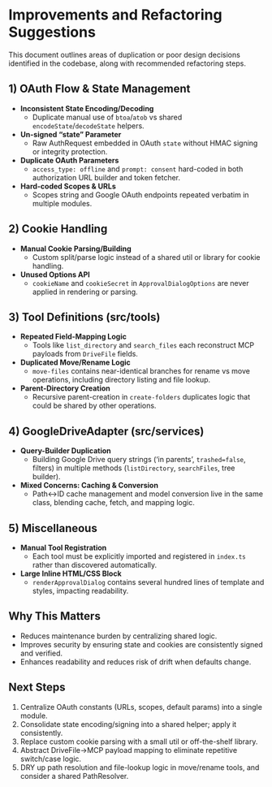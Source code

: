 # Improvements and Refactoring Suggestions

This document outlines areas of duplication or poor design decisions identified in the codebase, along with recommended refactoring steps.

## 1) OAuth Flow & State Management

- **Inconsistent State Encoding/Decoding**
  - Duplicate manual use of `btoa`/`atob` vs shared `encodeState`/`decodeState` helpers.
- **Un-signed “state” Parameter**
  - Raw AuthRequest embedded in OAuth `state` without HMAC signing or integrity protection.
- **Duplicate OAuth Parameters**
  - `access_type: offline` and `prompt: consent` hard-coded in both authorization URL builder and token fetcher.
- **Hard-coded Scopes & URLs**
  - Scopes string and Google OAuth endpoints repeated verbatim in multiple modules.

## 2) Cookie Handling

- **Manual Cookie Parsing/Building**
  - Custom split/parse logic instead of a shared util or library for cookie handling.
- **Unused Options API**
  - `cookieName` and `cookieSecret` in `ApprovalDialogOptions` are never applied in rendering or parsing.

## 3) Tool Definitions (src/tools)

- **Repeated Field-Mapping Logic**
  - Tools like `list_directory` and `search_files` each reconstruct MCP payloads from `DriveFile` fields.
- **Duplicated Move/Rename Logic**
  - `move-files` contains near-identical branches for rename vs move operations, including directory listing and file lookup.
- **Parent-Directory Creation**
  - Recursive parent-creation in `create-folders` duplicates logic that could be shared by other operations.

## 4) GoogleDriveAdapter (src/services)

- **Query-Builder Duplication**
  - Building Google Drive query strings (‘in parents’, `trashed=false`, filters) in multiple methods (`listDirectory`, `searchFiles`, tree builder).
- **Mixed Concerns: Caching & Conversion**
  - Path↔ID cache management and model conversion live in the same class, blending cache, fetch, and mapping logic.

## 5) Miscellaneous

- **Manual Tool Registration**
  - Each tool must be explicitly imported and registered in `index.ts` rather than discovered automatically.
- **Large Inline HTML/CSS Block**
  - `renderApprovalDialog` contains several hundred lines of template and styles, impacting readability.

## Why This Matters

- Reduces maintenance burden by centralizing shared logic.
- Improves security by ensuring state and cookies are consistently signed and verified.
- Enhances readability and reduces risk of drift when defaults change.

## Next Steps

1.  Centralize OAuth constants (URLs, scopes, default params) into a single module.
2.  Consolidate state encoding/signing into a shared helper; apply it consistently.
3.  Replace custom cookie parsing with a small util or off-the-shelf library.
4.  Abstract DriveFile→MCP payload mapping to eliminate repetitive switch/case logic.
5.  DRY up path resolution and file-lookup logic in move/rename tools, and consider a shared PathResolver.
